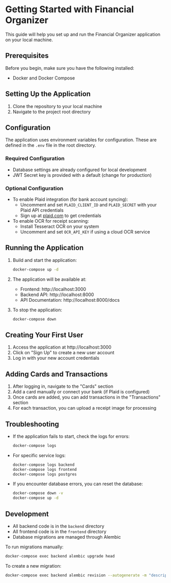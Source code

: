 # Getting Started with Financial Organizer

This guide will help you set up and run the Financial Organizer application on your local machine.

## Prerequisites

Before you begin, make sure you have the following installed:
- Docker and Docker Compose

## Setting Up the Application

1. Clone the repository to your local machine
2. Navigate to the project root directory

## Configuration

The application uses environment variables for configuration. These are defined in the `.env` file in the root directory.

### Required Configuration
- Database settings are already configured for local development
- JWT Secret key is provided with a default (change for production)

### Optional Configuration
- To enable Plaid integration (for bank account syncing):
  - Uncomment and set `PLAID_CLIENT_ID` and `PLAID_SECRET` with your Plaid API credentials
  - Sign up at [plaid.com](https://plaid.com/) to get credentials
- To enable OCR for receipt scanning:
  - Install Tesseract OCR on your system
  - Uncomment and set `OCR_API_KEY` if using a cloud OCR service

## Running the Application

1. Build and start the application:
   ```bash
   docker-compose up -d
   ```

2. The application will be available at:
   - Frontend: http://localhost:3000
   - Backend API: http://localhost:8000
   - API Documentation: http://localhost:8000/docs

3. To stop the application:
   ```bash
   docker-compose down
   ```

## Creating Your First User

1. Access the application at http://localhost:3000
2. Click on "Sign Up" to create a new user account
3. Log in with your new account credentials

## Adding Cards and Transactions

1. After logging in, navigate to the "Cards" section
2. Add a card manually or connect your bank (if Plaid is configured)
3. Once cards are added, you can add transactions in the "Transactions" section
4. For each transaction, you can upload a receipt image for processing

## Troubleshooting

- If the application fails to start, check the logs for errors:
  ```bash
  docker-compose logs
  ```

- For specific service logs:
  ```bash
  docker-compose logs backend
  docker-compose logs frontend
  docker-compose logs postgres
  ```

- If you encounter database errors, you can reset the database:
  ```bash
  docker-compose down -v
  docker-compose up -d
  ```

## Development

- All backend code is in the `backend` directory
- All frontend code is in the `frontend` directory
- Database migrations are managed through Alembic

To run migrations manually:
```bash
docker-compose exec backend alembic upgrade head
```

To create a new migration:
```bash
docker-compose exec backend alembic revision --autogenerate -m "description"
``` 